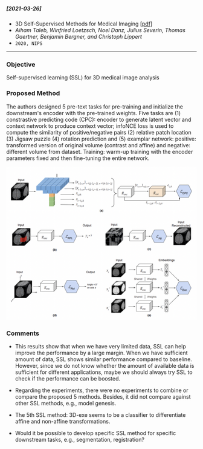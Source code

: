 ##### [2021-03-26]
- 3D Self-Supervised Methods for Medical Imaging [[pdf]](https://arxiv.org/pdf/2006.03829.pdf) 
- *Aiham Taleb, Winfried Loetzsch, Noel Danz, Julius Severin, Thomas Gaertner, Benjamin Bergner, and Christoph Lippert*
- `2020, NIPS`

****

### Objective
Self-supervised learning (SSL) for 3D medical image analysis

### Proposed Method
The authors designed 5 pre-text tasks for pre-training and initialize the downstream's encoder with the pre-trained weights.
Five tasks are (1) constrastive predicting code (CPC): encoder to generate latent vector and context network to produce context vector; infoNCE loss is used to compute the similarity of positive/negative pairs (2) relative patch location (3) Jigsaw puzzle (4) rotation prediction and (5) examplar network: positive: transformed version of original volume (contrast and affine) and negative: different volume from dataset. Training: warm-up training with the encoder parameters fixed and then fine-tuning the entire network.

![Alt text](https://github.com/han-liu/Papers/blob/master/figures/3D%20Self-Supervised%20Methods%20for%20Medical%20Imaging.png?raw=true)

### Comments
- This results show that when we have very limited data, SSL can help improve the performance by a large margin. When we have sufficient amount of data, SSL shows similar performance compared to baseline. However, since we do not know whether the amount of available data is sufficient for different applications, maybe we should always try SSL to check if the performance can be boosted.

- Regarding the experiments, there were no experiments to combine or compare the proposed 5 methods. Besides, it did not compare against other SSL methods, e.g., model genesis.

- The 5th SSL method: 3D-exe seems to be a classifier to differentiate affine and non-affine transformations.

- Would it be possible to develop specific SSL method for specific downstream tasks, e.g., segmentation, registration?
